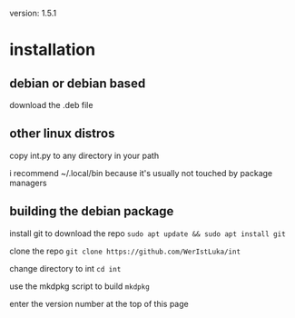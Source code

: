 version: 1.5.1
# installation
## debian or debian based
download the .deb file
## other linux distros
copy int.py to any directory in your path

i recommend ~/.local/bin because it's usually not touched by package managers

## building the debian package
install git to download the repo ```sudo apt update && sudo apt install git```

clone the repo ```git clone https://github.com/WerIstLuka/int```

change directory to int ```cd int```

use the mkdpkg script to build ```mkdpkg```

enter the version number at the top of this page


